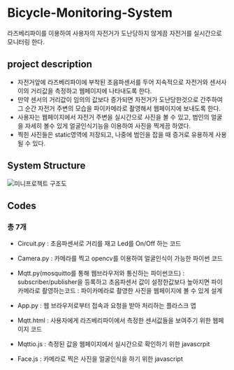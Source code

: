 # Bicycle-Monitoring-System
라즈베리파이를 이용하여 사용자의 자전거가 도난당하지 않게끔 자전거를 실시간으로 모니터링 한다.

## project description
 * 자전거앞에 라즈베리파이에 부착된 초음파센서를 두어 지속적으로 자전거와 센서사이의 거리값을 측정하고 웹페이지에 나타내도록 한다.
 * 만약 센서의 거리값이 임의의 값보다 증가되면 자전거가 도난당한것으로 간주하여 그 순간 자전거 주변의 모습을 파이카메라로 촬영해서 웹페이지에 보내도록 한다.
 * 사용자는 웹페이지에서 자전거 주변을 실시간으로 사진을 볼 수 있고, 범인의 얼굴을 자세히 볼수 있게 얼굴인식기능을 이용하여 사진을 찍게끔 하였다.
 * 찍힌 사진들은 static영역에 저장되고, 나중에 범인을 잡을 때 증거로 유용하게 사용될 수 있다.

## System Structure
![미니프로젝트 구조도](https://user-images.githubusercontent.com/90665186/147327608-b4c52f74-0e8d-449c-8449-294948fab39d.png)


## Codes
 ### 총 7개 
  * Circuit.py
   : 초음파센서로 거리를 재고 Led를 On/Off 하는 코드

  * Camera.py
   : 카메라를 찍고 opencv를 이용하여 얼굴인식이 가능한 파이썬 코드

  * Mqtt.py(mosquitto를 통해 웹브라우저와 통신하는 파이썬코드)
   : subscriber/publisher을 등록하고 초음파센서 값이 설정한값보다 높아지면 파이카메라로 촬영하는코드
   : 파이카메라로 촬영한 사진을 웹페이지에 볼 수 있게 설계

  * App.py 
   : 웹 브라우저로부터 접속과 요청을 받아 처리하는 플라스크 앱
 
  * Mqtt.html
   : 사용자에게 라즈베리파이에서 측정한 센서값들을 보여주기 위한 웹페이지 코드

  * Mqttio.js
   : 측정된 값을 웹페이지에서 실시간으로 확인하기 위한 javascrpit

  * Face.js
   : 카메라로 찍은 사진을 얼굴인식을 하기 위한 javascript
